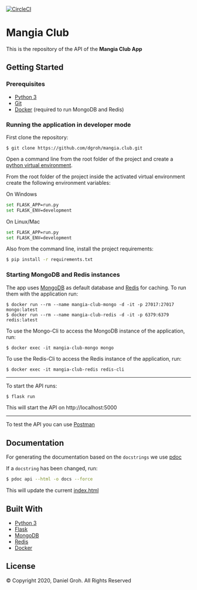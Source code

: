 
[![CircleCI](https://circleci.com/gh/dgroh/mangia.club.svg?style=shield&circle-token=10082966a4c30b9470239b535563789cc0b2a54c)](https://circleci.com/gh/dgroh/mangia.club)

# Mangia Club

This is the repository of the API of the **Mangia Club App**

## Getting Started

### Prerequisites

* [Python 3](https://docs.python.org/3/)
* [Git](https://git-scm.com/)
* [Docker](https://www.docker.com/) (required to run MongoDB and Redis)

### Running the application in developer mode

First clone the repository:

```
$ git clone https://github.com/dgroh/mangia.club.git
```

Open a command line from the root folder of the project and create a [python virtual environment](https://docs.python.org/3/library/venv.html).

From the root folder of the project inside the activated virtual environment create the following environment variables:

On Windows

```bash
set FLASK_APP=run.py
set FLASK_ENV=development
```

On Linux/Mac

```bash
set FLASK_APP=run.py
set FLASK_ENV=development
```

Also from the command line, install the project requirements:

```bash
$ pip install -r requirements.txt
```

### Starting MongoDB and Redis instances

The app uses [MongoDB](https://docs.mongodb.com/) as default database and [Redis](https://redis.io/) for caching.
To run them with the application run:

```
$ docker run --rm --name mangia-club-mongo -d -it -p 27017:27017 mongo:latest
$ docker run --rm --name mangia-club-redis -d -it -p 6379:6379 redis:latest
```

To use the Mongo-Cli to access the MongoDB instance of the application, run:

```
$ docker exec -it mangia-club-mongo mongo
```

To use the Redis-Cli to access the Redis instance of the application, run:

```
$ docker exec -it mangia-club-redis redis-cli
```

--------

To start the API runs:

```bash
$ flask run
```

This will start the API on http://localhost:5000

--------

To test the API you can use [Postman](https://www.postman.com/)

## Documentation

For generating the documentation based on the `docstrings` we use [pdoc](https://pdoc3.github.io/pdoc/doc/pdoc/) 


If a `docstring` has been changed, run:

```bash
$ pdoc api --html -o docs --force
```

This will update the current [index.html](docs/api/index.html)

## Built With

* [Python 3](https://docs.python.org/3/)
* [Flask](https://palletsprojects.com/p/flask/)
* [MongoDB](https://docs.mongodb.com/)
* [Redis](https://redis.io/)
* [Docker](https://www.docker.com/)

## License

&copy; Copyright 2020, Daniel Groh. All Rights Reserved
